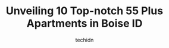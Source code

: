 ---
layout: ampstory
image: https://i0.wp.com/www.depkes.org/wp-content/uploads/2023/06/55-plus-apartments-0-in-boise-id-1685822951.jpeg?resize=640,853
author: techidn
featured: false
description: Discover the impressive array of 55 Plus Apartments options in Boise ID, where you can find 10 of the largest 55 Plus Apartments establishments in the area. From renowned classics to hidden 
title: Unveiling 10 Top-notch 55 Plus Apartments in Boise ID
cover:
   title: Unveiling 10 Top-notch 55 Plus Apartments in Boise ID
   subtitle: Rickpate
   background: https://www.depkes.org/wp-content/uploads/2023/06/55-plus-apartments-0-in-boise-id-1685822951.jpeg

pages: 
 - layout: thirds
   top: <h1>#1 Garden Plaza of Valley View</h1>
   bottom: "<p>We recently moved my mother into Independent Living at Garden Plaza.  After reviewing several different senior living facilities, this one rises above the rest.  Very fri</p>"
   background: https://www.depkes.org/wp-content/uploads/2023/06/55-plus-apartments-1-in-boise-id-1685822952.jpeg
   backgroundblur: true
 - layout: thirds
   top: <h1>#2 Bri at the Village</h1>
   bottom: "<p>STOP! I found the place! Come see for yourself!Its not to good to be true. Its true its beautiful and the staff is amazing. The facility is first class and its locatio</p>"
   background: https://www.depkes.org/wp-content/uploads/2023/06/55-plus-apartments-2-in-boise-id-1685822952.jpeg
   cta:
      link: https://www.depkes.org/blog/unveiling-10-top-notch-55-plus-apartments-in-boise-id/
      text: Unveiling 10 Top-notch 55 Plus Apartments in Boise ID
 - layout: thirds
   top: <h1>#3 Arbor Village at Hillcrest Senior Living</h1>
   bottom: "<p>1093 S Hilton St, Boise, ID 83705, United States</p>"
   background: https://www.depkes.org/wp-content/uploads/2023/06/55-plus-apartments-3-in-boise-id-1685822952.jpeg
   cta:
      link: https://www.depkes.org/blog/unveiling-10-top-notch-55-plus-apartments-in-boise-id/
      text: Unveiling 10 Top-notch 55 Plus Apartments in Boise ID
 - layout: thirds
   top: <h1>#4 Heatherwood Senior Living</h1>
   bottom: "<p>5277 W Kootenai St, Boise, ID 83705, United States</p>"
   background: https://images.unsplash.com/photo-1522441815192-d9f04eb0615c?ixlib=rb-4.0.3&ixid=MnwxMjA3fDB8MHxwaG90by1wYWdlfHx8fGVufDB8fHx8&auto=format&fit=crop&w=640&h=853&q=80
   cta:
      link: https://www.depkes.org/blog/unveiling-10-top-notch-55-plus-apartments-in-boise-id/
      text: Unveiling 10 Top-notch 55 Plus Apartments in Boise ID
 - layout: thirds
   top: <h1>#5 Affinity at Boise</h1>
   bottom: "<p>13626 W Baldcypress St, Boise, ID 83713, United States</p>"
   background: https://images.unsplash.com/photo-1608411404720-c8f0417bcdba?ixlib=rb-4.0.3&ixid=MnwxMjA3fDB8MHxwaG90by1wYWdlfHx8fGVufDB8fHx8&auto=format&fit=crop&w=640&h=853&q=80
   cta:
      link: https://www.depkes.org/blog/unveiling-10-top-notch-55-plus-apartments-in-boise-id/
      text: Unveiling 10 Top-notch 55 Plus Apartments in Boise ID
 - layout: thirds
   top: <h1>#6 Salmon Creek Gracious Retirement Living</h1>
   bottom: "<p>4890 N Cloverdale Rd, Boise, ID 83713, United States</p>"
   background: https://images.unsplash.com/photo-1557672172-298e090bd0f1?ixlib=rb-4.0.3&ixid=MnwxMjA3fDB8MHxwaG90by1wYWdlfHx8fGVufDB8fHx8&auto=format&fit=crop&w=640&h=853&q=80
   cta:
      link: https://www.depkes.org/blog/unveiling-10-top-notch-55-plus-apartments-in-boise-id/
      text: Unveiling 10 Top-notch 55 Plus Apartments in Boise ID
 - layout: thirds
   top: <h1>#7 The Terraces of Boise</h1>
   bottom: "<p>5301 E Warm Springs Ave, Boise, ID 83716, United States</p>"
   background: https://images.unsplash.com/photo-1632260260864-caf7fde5ec36?ixlib=rb-4.0.3&ixid=MnwxMjA3fDB8MHxwaG90by1wYWdlfHx8fGVufDB8fHx8&auto=format&fit=crop&w=640&h=853&q=80
   cta:
      link: https://www.depkes.org/blog/unveiling-10-top-notch-55-plus-apartments-in-boise-id/
      text: Unveiling 10 Top-notch 55 Plus Apartments in Boise ID
 - layout: thirds
   middle: Continue reading...
   background: https://images.unsplash.com/photo-1552083974-186346191183?ixlib=rb-4.0.3&ixid=MnwxMjA3fDB8MHxwaG90by1wYWdlfHx8fGVufDB8fHx8&auto=format&fit=crop&w=640&h=853&q=80
   cta:
      link: https://www.depkes.org/blog/unveiling-10-top-notch-55-plus-apartments-in-boise-id/
      text: Unveiling 10 Top-notch 55 Plus Apartments in Boise ID
      
---